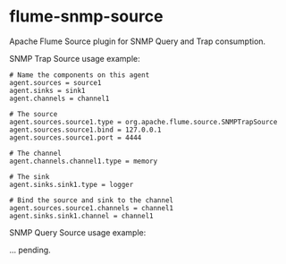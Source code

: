 flume-snmp-source
=================

Apache Flume Source plugin for SNMP Query and Trap consumption.

SNMP Trap Source usage example:

	# Name the components on this agent
	agent.sources = source1
	agent.sinks = sink1
	agent.channels = channel1

	# The source
	agent.sources.source1.type = org.apache.flume.source.SNMPTrapSource
	agent.sources.source1.bind = 127.0.0.1
	agent.sources.source1.port = 4444

	# The channel
	agent.channels.channel1.type = memory

	# The sink
	agent.sinks.sink1.type = logger

	# Bind the source and sink to the channel
	agent.sources.source1.channels = channel1
	agent.sinks.sink1.channel = channel1


SNMP Query Source usage example:

... pending.

